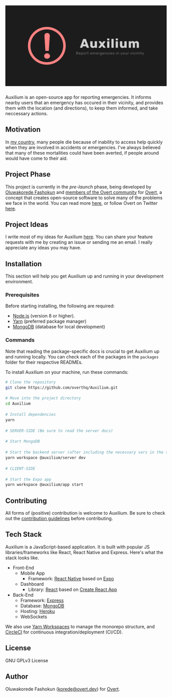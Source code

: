 # [![Auxilium](assets/AuxiliumLogo.png)](https://overt.dev)

Auxilium is an open-source app for reporting emergencies. It informs nearby users that an emergency has occured in their vicinity, and provides them with the location (and directions), to keep them informed, and take neccessary actions.

## Motivation

In [my country](https://en.wikipedia.org/wiki/Nigeria), many people die because of inability to access help quickly when they are involved in accidents or emergencies. I've always believed that many of these mortalities could have been averted, if people around would have come to their aid.

## Project Phase

This project is currently in the _pre-launch_ phase, being developed by [Oluwakorede Fashokun](https://github/com/koredefashokun) and [members of the Overt community](https://join.slack.com/t/overt-hq/shared_invite/enQtNjg4ODQ0NzIwNjc5LTc4MDA3ZDMyNmE2MTc3ZTA1NThlNmZkMDgyYTIxNzNlMGI0N2IzYWY2OWYyNGQzMzdhYWQ0OTAyMmQxYjM2MjA) for [Overt](https://overt.dev), a concept that creates open-source software to solve many of the problems we face in the world. You can read more [here](https://medium.com/@koredefashokun/building-the-future-in-the-open-f3ac035fb412), or follow Overt on Twitter [here](https://twitter.com/overt_hq).

## Project Ideas

I write most of my ideas for Auxilium [here](https://www.notion.so/Auxilium-f55ecc60d8564af084f690c20c2a524a). You can share your feature requests with me by creating an issue or sending me an email. I really appreciate any ideas you may have.

## Installation

This section will help you get Auxilium up and running in your development environment.

### Prerequisites

Before starting installing, the following are required:

- [Node.js](https://nodejs.org) (version 8 or higher).
- [Yarn](https://yarnpkg.com) (preferred package manager)
- [MongoDB](https://mongodb.com) (database for local development)

### Commands

Note that reading the package-specific docs is crucial to get Auxilium up and running locally.
You can check each of the packages in the `packages` folder for their respective READMEs.

To install Auxilium on your machine, run these commands:

```sh
# Clone the repository
git clone https://github.com/overthq/Auxilium.git

# Move into the project directory
cd Auxilium

# Install dependencies
yarn

# SERVER-SIDE (Be sure to read the server docs)

# Start MongoDB

# Start the backend server (after including the necessary vars in the server's .env file)
yarn workspace @auxilium/server dev

# CLIENT-SIDE

# Start the Expo app
yarn workspace @auxilium/app start
```

## Contributing

All forms of (positive) contribution is welcome to Auxilium. Be sure to check out the [contribution guidelines](.github/CONTRIBUTING.md) before contributing.

## Tech Stack

Auxilium is a JavaScript-based application. It is built with popular JS libraries/frameworks like React, React Native and Express. Here's what the stack looks like.

- Front-End
  - Mobile App
    - Framework: [React Native](https://facebook.github.io/react-native) based on [Expo](https://expo.io)
  - Dashboard
    - Library: [React](https://facebook.github.io/react) based on [Create React App](https://facebook.github.io/create-react-app)
- Back-End
  - Framework: [Express](https://expressjs.com)
  - Database: [MongoDB](https://mongodb.com)
  - Hosting: [Heroku](https://heroku.com)
  - WebSockets

We also use [Yarn Workspaces](https://yarnpkg.com/en/docs/workspaces) to manage the monorepo structure, and [CircleCI](https://circleci.org) for continuous integration/deployment (CI/CD).

## License

GNU GPLv3 License

## Author

Oluwakorede Fashokun (<korede@overt.dev>) for [Overt](https://overt.dev).
